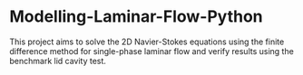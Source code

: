 # Modelling-Laminar-Flow-Python
This project aims to solve the 2D Navier-Stokes equations using the finite difference method for single-phase laminar flow and verify results using the benchmark lid cavity test.
